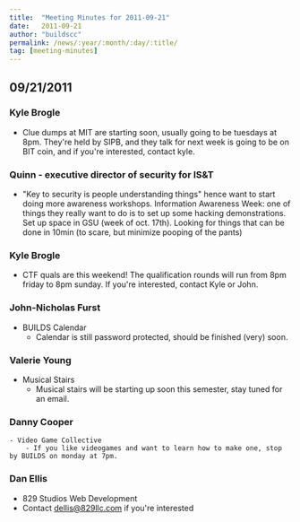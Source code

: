 ```yaml
---
title:  "Meeting Minutes for 2011-09-21"
date:   2011-09-21
author: "buildscc"
permalink: /news/:year/:month/:day/:title/
tag: [meeting-minutes]
---
```


## 09/21/2011

### Kyle Brogle
- Clue dumps at MIT are starting soon, usually going to be tuesdays at 8pm. They're held by SIPB, and they talk for next week is going to be on BIT coin, and if you're interested, contact kyle.

### Quinn - executive director of security for IS&T
- "Key to security is people understanding things" hence want to start doing more awareness workshops.
Information Awareness Week: one of things they really want to do is to set up some hacking demonstrations. Set up space in GSU (week of oct. 17th). Looking for things that can be done in 10min (to scare, but minimize pooping of the pants)

### Kyle Brogle
- CTF quals are this weekend! The qualification rounds will run from 8pm friday to 8pm sunday. If you're interested, contact Kyle or John.

### John-Nicholas Furst
- BUILDS Calendar
	- Calendar is still password protected, should be finished (very) soon.

### Valerie Young
- Musical Stairs
	- Musical stairs will be starting up soon this semester, stay tuned for an email.

### Danny Cooper
	- Video Game Collective
		- If you like videogames and want to learn how to make one, stop by BUILDS on monday at 7pm.

### Dan Ellis
- 829 Studios Web Development
- Contact dellis@829llc.com if you're interested